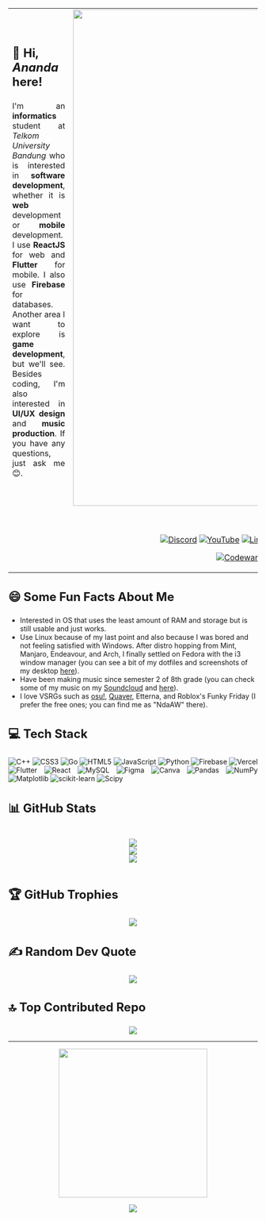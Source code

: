<table>
  <tr>
    <td>
      <h3 style="font-size:24px;">👋 Hi, <strong><em>Ananda</em></strong> here!</h3> 
      <div align="justify">
      
I'm an **informatics** student at _Telkom University Bandung_ who is interested in **software development**, whether it is **web** development or **mobile** development. I use **ReactJS** for web and **Flutter** for mobile. I also use **Firebase** for databases. Another area I want to explore is **game development**, but we'll see. Besides coding, I'm also interested in **UI/UX design** and **music production**. If you have any questions, just ask me 😊.
      </div>
    </td>
    <td>
      <img src="https://github.com/user-attachments/assets/671c2f60-dd8a-4135-9e1f-01037a574195" width="1000"/>
    </td>
  </tr>
  <tr>
    <td colspan="2">
      <div align="center">

[![Portfolio](https://img.shields.io/badge/Portfolio-%23000000.svg?style=for-the-badge&logo=vercel&logoColor=white)](https://portfolio-website-henna-three.vercel.app/)
      </div>
      <div align="center">

[![Discord](https://img.shields.io/badge/Discord-%237289DA.svg?style=for-the-badge&logo=discord&logoColor=white)](https://discord.gg/discordapp.com/users/525228460956844052) 
        [![YouTube](https://img.shields.io/badge/YouTube-%23FF0000.svg?style=for-the-badge&logo=YouTube&logoColor=white)](https://youtube.com/@anandaartiwidigdo2703) 
        [![LinkedIn](https://img.shields.io/badge/LinkedIn-%230077B5.svg?style=for-the-badge&logo=linkedin&logoColor=white)](https://linkedin.com/in/ananda-arti-widigdo)
        [![Instagram](https://img.shields.io/badge/Instagram-%23E4405F.svg?style=for-the-badge&logo=Instagram&logoColor=white)](https://instagram.com/anandaaw17)
        [![Spotify](https://img.shields.io/badge/Spotify-%231ED760.svg?style=for-the-badge&logo=Spotify&logoColor=white)](https://open.spotify.com/user/31b44bpk6rs6ma44htsr5madawfi) 
        [![Soundcloud](https://img.shields.io/badge/Soundcloud-%23FF8800.svg?style=for-the-badge&logo=Soundcloud&logoColor=white)](https://soundcloud.com/ndaaw) 
      </div>
      <div align="center">
      
[![Codewars](https://img.shields.io/badge/Codewars-%23b1361e.svg?style=for-the-badge&logo=codewars&logoColor=white)](https://www.codewars.com/users/ananda17gb)
[![LeetCode](https://img.shields.io/badge/Leetcode-%23282828.svg?style=for-the-badge&logo=leetcode&logoColor=white)](https://leetcode.com/u/user6081XZ/)
[![HackerRank](https://img.shields.io/badge/Hackerrank-%230E141E.svg?style=for-the-badge&logo=hackerrank&logoColor=white)](https://www.hackerrank.com/profile/ananda_widigdo17)
      </div>
    </td>
  </tr>
</table>

<h3 style="font-size:24px;">😄 Some Fun Facts About Me</h3>

- Interested in OS that uses the least amount of RAM and storage but is still usable and just works.
- Use Linux because of my last point and also because I was bored and not feeling satisfied with Windows. After distro hopping from Mint, Manjaro, Endeavour, and Arch, I finally settled on Fedora with the i3 window manager (you can see a bit of my dotfiles and screenshots of my desktop [here](https://github.com/ananda17gb/MyDotfiles)).
- Have been making music since semester 2 of 8th grade (you can check some of my music on my [Soundcloud](https://soundcloud.com/ndaaw) and [here](https://anandamusicdisplay.vercel.app/)).
- I love VSRGs such as [osu!](https://osu.ppy.sh/users/17126049), [Quaver](https://quavergame.com/user/151835), Etterna, and Roblox's Funky Friday (I prefer the free ones; you can find me as "NdaAW" there).

<h3 style="font-size:24px;">💻 Tech Stack</h3>
<div align="justify">

![C++](https://img.shields.io/badge/c++-%2300599C.svg?style=for-the-badge&logo=c%2B%2B&logoColor=white) ![CSS3](https://img.shields.io/badge/css3-%231572B6.svg?style=for-the-badge&logo=css3&logoColor=white) ![Go](https://img.shields.io/badge/go-%2300ADD8.svg?style=for-the-badge&logo=go&logoColor=white) ![HTML5](https://img.shields.io/badge/html5-%23E34F26.svg?style=for-the-badge&logo=html5&logoColor=white) ![JavaScript](https://img.shields.io/badge/javascript-%23323330.svg?style=for-the-badge&logo=javascript&logoColor=%23F7DF1E) ![Python](https://img.shields.io/badge/python-3670A0?style=for-the-badge&logo=python&logoColor=ffdd54) ![Firebase](https://img.shields.io/badge/firebase-%23039BE5.svg?style=for-the-badge&logo=firebase) ![Vercel](https://img.shields.io/badge/vercel-%23000000.svg?style=for-the-badge&logo=vercel&logoColor=white) ![Flutter](https://img.shields.io/badge/Flutter-%2302569B.svg?style=for-the-badge&logo=Flutter&logoColor=white) ![React](https://img.shields.io/badge/react-%2320232a.svg?style=for-the-badge&logo=react&logoColor=%2361DAFB) ![MySQL](https://img.shields.io/badge/mysql-4479A1.svg?style=for-the-badge&logo=mysql&logoColor=white) ![Figma](https://img.shields.io/badge/figma-%23F24E1E.svg?style=for-the-badge&logo=figma&logoColor=white) ![Canva](https://img.shields.io/badge/Canva-%2300C4CC.svg?style=for-the-badge&logo=Canva&logoColor=white) ![Pandas](https://img.shields.io/badge/pandas-%23150458.svg?style=for-the-badge&logo=pandas&logoColor=white) ![NumPy](https://img.shields.io/badge/numpy-%23013243.svg?style=for-the-badge&logo=numpy&logoColor=white) ![Matplotlib](https://img.shields.io/badge/Matplotlib-%23ffffff.svg?style=for-the-badge&logo=Matplotlib&logoColor=black) ![scikit-learn](https://img.shields.io/badge/scikit--learn-%23F7931E.svg?style=for-the-badge&logo=scikit-learn&logoColor=white) ![Scipy](https://img.shields.io/badge/SciPy-%230C55A5.svg?style=for-the-badge&logo=scipy&logoColor=white)
</div>

<h3 style="font-size:24px;">📊 GitHub Stats</h3>
<div align="center" style="display: flex;justify-content: center;">

![](https://github-readme-stats.vercel.app/api?username=ananda17gb&theme=gruvbox&hide_border=true&include_all_commits=false&count_private=false) \
  ![](https://github-readme-streak-stats.herokuapp.com/?user=ananda17gb&theme=gruvbox&hide_border=true) \
  ![](https://github-readme-stats.vercel.app/api/top-langs/?username=ananda17gb&theme=gruvbox&hide_border=true&include_all_commits=false&count_private=false&layout=compact)
</div>

<h3 style="font-size:24px;">🏆 GitHub Trophies</h3>
<div align="center">

![](https://github-profile-trophy.vercel.app/?username=ananda17gb&theme=gruvbox&no-frame=true&no-bg=true&margin-w=4)
</div>

<h3 style="font-size:24px;">✍️ Random Dev Quote</h3>
<div align="center">

![](https://quotes-github-readme.vercel.app/api?type=horizontal&theme=gruvbox)
</div>

<h3 style="font-size:24px;">🔝 Top Contributed Repo</h3>
<div align="center">

![](https://github-contributor-stats.vercel.app/api?username=ananda17gb&limit=5&theme=gruvbox&hide_border=true&combine_all_yearly_contributions=true)
</div>

<hr/>
<div align="center">
  <img src="https://gifdb.com/images/high/lonely-spongebob-meme-a86er4dq5rntdzii.gif" width="300"/>

![](https://visitcount.itsvg.in/api?id=ananda17gb&icon=5&color=2)
